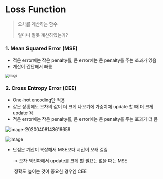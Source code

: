 # Loss Function

> 오차를 계산하는 함수
>
> 얼마나 잘못 계산하였는가?

### 1. Mean Squared Error (MSE)

- 적은 error에는 작은 penalty를, 큰 error에는 큰 penalty를 주는 효과가 있음
- 계산이 간단해서 빠름

<img src="https://user-images.githubusercontent.com/58927491/78747891-853aa800-79a5-11ea-87b4-541295eb08b3.png" alt="image" style="zoom: 67%;" />

### 2. Cross Entropy Error (CEE)

- One-hot encoding만 적용
- 같은 상황에도 오차의 값이 더 크게 나오기에 가중치에 update 할 때 더 크게 update 됨
- 적은 error에는 작은 penalty를, 큰 error에는 큰 penalty를 주는 효과가 더 큼

![image-20200408143616659](https://user-images.githubusercontent.com/58927491/78749081-7b667400-79a8-11ea-9202-2ebc5aec52b0.png)

![image](https://user-images.githubusercontent.com/58927491/78748148-3a6d6000-79a6-11ea-9cfe-91f0630c900b.png)



- 단점은 계산이 복잡해서 MSE보다 시간이 오래 걸림 

  -> 오차 역전파에서 update를 크게 할 필요는 없을 때는 MSE

  ​	정확도 높이는 것이 중요한 경우엔 CEE

